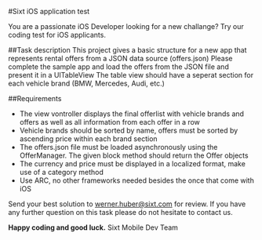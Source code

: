 #Sixt iOS application test

You are a passionate iOS Developer looking for a new challange? Try our coding test for iOS applicants.

##Task description
This project gives a basic structure for a new app that represents rental offers from a JSON data source (offers.json)
Please complete the sample app and load the offers from the JSON file and present it in a UITableView
The table view should have a seperat section for each vehicle brand (BMW, Mercedes, Audi, etc.)

##Requirements
- The view vontroller displays the final offerlist with vehicle brands and offers as well as all information from each offer in a row
- Vehicle brands should be sorted by name, offers must be sorted by ascending price within each brand section
- The offers.json file must be loaded asynchronously using the OfferManager. The given block method should return the Offer objects
- The currency and price must be displayed in a localized format, make use of a category method
- Use ARC, no other frameworks needed besides the once that come with iOS

Send your best solution to werner.huber@sixt.com for review. If you have any further question on this task please do not hesitate to contact us.


**Happy coding and good luck.**
Sixt Mobile Dev Team

